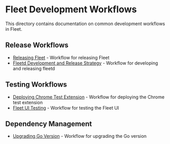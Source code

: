 # Fleet Development Workflows

This directory contains documentation on common development workflows in Fleet.

## Release Workflows

- [Releasing Fleet](releasing-fleet.md) - Workflow for releasing Fleet
- [Fleetd Development and Release Strategy](fleetd-development-and-release-strategy.md) - Workflow for developing and releasing fleetd

## Testing Workflows

- [Deploying Chrome Test Extension](deploying-chrome-test-ext.md) - Workflow for deploying the Chrome test extension
- [Fleet UI Testing](../guides/ui/fleet-ui-testing.md) - Workflow for testing the Fleet UI

## Dependency Management

- [Upgrading Go Version](upgrading-go-version.md) - Workflow for upgrading the Go version
